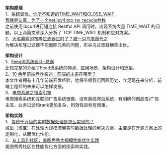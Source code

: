 **架构原理**    
1、[系统调优，你所不知道的TIME_WAIT和CLOSE_WAIT](https://mp.weixin.qq.com/s?__biz=MzA3MzYwNjQ3NA==&mid=403319808&idx=1&sn=ddae082f5b844d040b9ab23c9c0eb778&scene=23&srcid=0311hhv2oaIbIdkiBjAsYXML#rd)  
  [我就是认真，为了一个net.ipv4.tcp_tw_recycle参数](https://mp.weixin.qq.com/s?__biz=MzA3MzYwNjQ3NA==&mid=403232978&idx=1&sn=4ed396ac1999add1c866419bd62b0e75&scene=21#wechat_redirect)  
之前使用libcurl进行短连接 Restful API 调用时，出现系统大量 TIME_WAIT 的问题，以上两篇文章深入分析了 TCP TIME_WAIT 机制和应对方案。  
2、[大名鼎鼎的布隆过滤器过时了？被一只鸟取而代之](https://mp.weixin.qq.com/s/2siapcxsfTRmbPkJcksqlQ)   
为解决布隆过滤器不能删除元素的问题，布谷鸟过滤器横空出世。  

**架构设计**   
1、[Feed流系统设计-总纲](https://mp.weixin.qq.com/s/ccxM2thPbzg5vDWgGVJ5vQ)  
比较完整的介绍了Feed流系统的特点、应用场景、架构设计和选型。   
2、[10 余年前端老兵亲述：前端的未来在哪里？](https://mp.weixin.qq.com/s/9ZPhaGuCnY2j49pCBetE9Q)   
本文作者拥有十几年前端开发经验，他将带领我们回顾历史，立足现在来分析，前端工程师的未来可以怎样发展。   
3、[电商系统之搜索引擎](https://mp.weixin.qq.com/s/X_DE-F1flqaKZkVvOwCPjA)   
电商搜索系统和互联网广告系统很像，没有离线爬虫系统，有明确的商品库/广告主库，业务过滤和rank更加复杂，时效性目标有侧重。   

**架构实践**    
1、[每秒千万级的实时数据处理是怎么实现的？](https://mp.weixin.qq.com/s/Us3Eg-CbAMPHQXxyqh9rVQ)  
咸鱼（淘宝）在处理大规模流量实时数据处理的解决方案，主要是在开源方案上的定制化，从而优化性能。  
2、[从工具到社区，美图秀秀大规模性能优化实践](https://mp.weixin.qq.com/s/8td1UYqCMccXQKS0F8yK8Q)  
美图秀秀社区在性能优化方面的探索和实践。  
